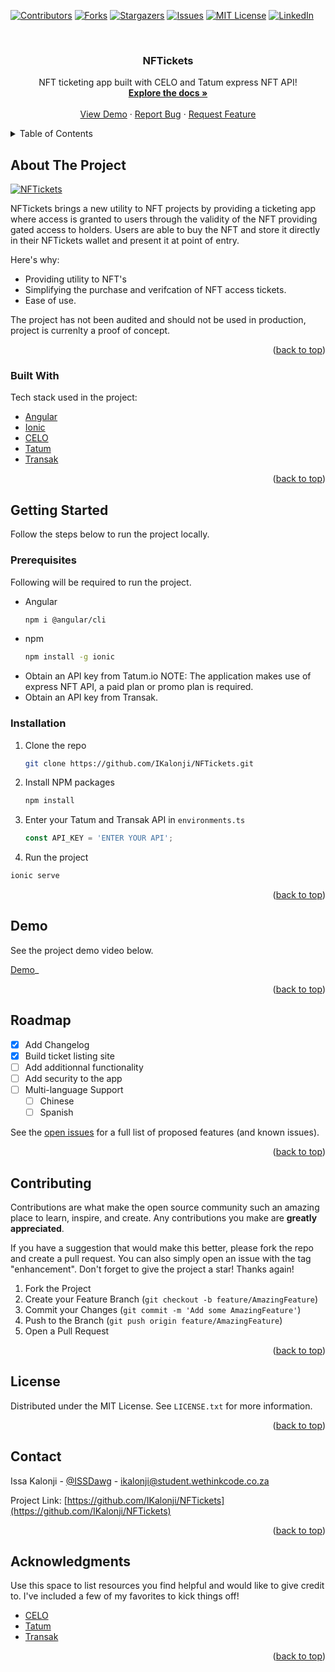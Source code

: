 <div id="top"></div>
<!--
*** Thanks for checking out the Best-README-Template. If you have a suggestion
*** that would make this better, please fork the repo and create a pull request
*** or simply open an issue with the tag "enhancement".
*** Don't forget to give the project a star!
*** Thanks again! Now go create something AMAZING! :D
-->



<!-- PROJECT SHIELDS -->
<!--
*** I'm using markdown "reference style" links for readability.
*** Reference links are enclosed in brackets [ ] instead of parentheses ( ).
*** See the bottom of this document for the declaration of the reference variables
*** for contributors-url, forks-url, etc. This is an optional, concise syntax you may use.
*** https://www.markdownguide.org/basic-syntax/#reference-style-links
-->
[![Contributors][contributors-shield]][contributors-url]
[![Forks][forks-shield]][forks-url]
[![Stargazers][stars-shield]][stars-url]
[![Issues][issues-shield]][issues-url]
[![MIT License][license-shield]][license-url]
[![LinkedIn][linkedin-shield]][linkedin-url]



<!-- PROJECT LOGO -->
<br />
<div align="center">
  <!-- <a href="https://github.com/IKalonji/NFTickets">
    <img src="images/mbongo_logo.png" alt="Logo" width="80" height="80">
  </a> -->

  <h3 align="center">NFTickets</h3>

  <p align="center">
    NFT ticketing app built with CELO and Tatum express NFT API!
    <br />
    <a href="https://github.com/IKalonji/NFTickets"><strong>Explore the docs »</strong></a>
    <br />
    <br />
    <a href="https://github.com/IKalonji/NFTickets">View Demo</a>
    ·
    <a href="https://github.com/IKalonji/NFTickets/issues">Report Bug</a>
    ·
    <a href="https://github.com/IKalonji/NFTickets/issues">Request Feature</a>
  </p>
</div>



<!-- TABLE OF CONTENTS -->
<details>
  <summary>Table of Contents</summary>
  <ol>
    <li>
      <a href="#about-the-project">About The Project</a>
      <ul>
        <li><a href="#built-with">Built With</a></li>
      </ul>
    </li>
    <li>
      <a href="#getting-started">Getting Started</a>
      <ul>
        <li><a href="#prerequisites">Prerequisites</a></li>
        <li><a href="#installation">Installation</a></li>
      </ul>
    </li>
    <li><a href="#usage">Usage</a></li>
    <li><a href="#roadmap">Roadmap</a></li>
    <li><a href="#contributing">Contributing</a></li>
    <li><a href="#license">License</a></li>
    <li><a href="#contact">Contact</a></li>
    <li><a href="#acknowledgments">Acknowledgments</a></li>
  </ol>
</details>



<!-- ABOUT THE PROJECT -->
## About The Project

[![NFTickets][product-screenshot]](https://example.com)

NFTickets brings a new utility to NFT projects by providing a ticketing app where access is granted to users through the validity of the NFT providing gated access to holders. Users are able to buy the NFT and store it directly in their NFTickets wallet and present it at point of entry. 

Here's why:
* Providing utility to NFT's
* Simplifying the purchase and verifcation of NFT access tickets.
* Ease of use.

The project has not been audited and should not be used in production, project is currenlty a proof of concept.

<p align="right">(<a href="#top">back to top</a>)</p>

### Built With

Tech stack used in the project:

* [Angular](https://angular.io/)
* [Ionic](https://ionicframework.com/)
* [CELO](https://celo.org/)
* [Tatum](https://tatum.io/)
* [Transak](https://transak.gitbook.io/transak-docs/quick-guides/setting-up-a-quick-demo-integration/quick-customization-of-your-demo-integration)


<p align="right">(<a href="#top">back to top</a>)</p>



<!-- GETTING STARTED -->
## Getting Started

Follow the steps below to run the project locally.

### Prerequisites

Following will be required to run the project.
* Angular
  ```sh
  npm i @angular/cli
  ```
* npm
  ```sh
  npm install -g ionic
  ```
* Obtain an API key from Tatum.io NOTE: The application makes use of express NFT API, a paid plan or promo plan is required.
* Obtain an API key from Transak.

### Installation

1. Clone the repo
   ```sh
   git clone https://github.com/IKalonji/NFTickets.git
   ```
2. Install NPM packages
   ```sh
   npm install
   ```
4. Enter your Tatum and Transak API in `environments.ts`
   ```js
   const API_KEY = 'ENTER YOUR API';
   ```
5. Run the project
  ```sh
  ionic serve
  ```


<p align="right">(<a href="#top">back to top</a>)</p>


<!-- USAGE EXAMPLES -->
## Demo

See the project demo video below.

[Demo](https://example.com)_

<p align="right">(<a href="#top">back to top</a>)</p>



<!-- ROADMAP -->
## Roadmap

- [x] Add Changelog
- [x] Build ticket listing site
- [ ] Add additionnal functionality
- [ ] Add security to the app
- [ ] Multi-language Support
    - [ ] Chinese
    - [ ] Spanish

See the [open issues](https://github.com/IKalonji/NFTickets/issues) for a full list of proposed features (and known issues).

<p align="right">(<a href="#top">back to top</a>)</p>



<!-- CONTRIBUTING -->
## Contributing

Contributions are what make the open source community such an amazing place to learn, inspire, and create. Any contributions you make are **greatly appreciated**.

If you have a suggestion that would make this better, please fork the repo and create a pull request. You can also simply open an issue with the tag "enhancement".
Don't forget to give the project a star! Thanks again!

1. Fork the Project
2. Create your Feature Branch (`git checkout -b feature/AmazingFeature`)
3. Commit your Changes (`git commit -m 'Add some AmazingFeature'`)
4. Push to the Branch (`git push origin feature/AmazingFeature`)
5. Open a Pull Request

<p align="right">(<a href="#top">back to top</a>)</p>



<!-- LICENSE -->
## License

Distributed under the MIT License. See `LICENSE.txt` for more information.

<p align="right">(<a href="#top">back to top</a>)</p>



<!-- CONTACT -->
## Contact

Issa Kalonji - [@ISSDawg](https://twitter.com/ISSDawg) - ikalonji@student.wethinkcode.co.za

Project Link: [https://github.com/IKalonji/NFTickets](https://github.com/IKalonji/NFTickets)

<p align="right">(<a href="#top">back to top</a>)</p>



<!-- ACKNOWLEDGMENTS -->
## Acknowledgments

Use this space to list resources you find helpful and would like to give credit to. I've included a few of my favorites to kick things off!

* [CELO](https://celo.org/)
* [Tatum](https://tatum.io/)
* [Transak](https://transak.gitbook.io/transak-docs/quick-guides/setting-up-a-quick-demo-integration/quick-customization-of-your-demo-integration)

<p align="right">(<a href="#top">back to top</a>)</p>



<!-- MARKDOWN LINKS & IMAGES -->
<!-- https://www.markdownguide.org/basic-syntax/#reference-style-links -->
[contributors-shield]: https://img.shields.io/github/contributors/IKalonji/NFTickets.svg?style=for-the-badge
[contributors-url]: https://github.com/IKalonji/NFTickets/graphs/contributors
[forks-shield]: https://img.shields.io/github/forks/IKalonji/NFTickets.svg?style=for-the-badge
[forks-url]: https://github.com/IKalonji/NFTickets/network/members
[stars-shield]: https://img.shields.io/github/stars/IKalonji/NFTickets.svg?style=for-the-badge
[stars-url]: https://github.com/IKalonji/NFTickets/stargazers
[issues-shield]: https://img.shields.io/github/issues/IKalonji/NFTickets.svg?style=for-the-badge
[issues-url]: https://github.com/IKalonji/NFTickets/issues
[license-shield]: https://img.shields.io/github/license/IKalonji/NFTickets.svg?style=for-the-badge
[license-url]: https://github.com/IKalonji/NFTickets/blob/master/LICENSE.txt
[linkedin-shield]: https://img.shields.io/badge/-LinkedIn-black.svg?style=for-the-badge&logo=linkedin&colorB=555
[linkedin-url]: https://linkedin.com/in/issa-kalonji-b301851ba/
[product-screenshot]: images/screenshot.png